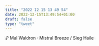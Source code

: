 ```yaml
---
title: "2022 12 15 13 49 54"
date: 2022-12-15T13:49:54+01:00
draft: false
type: "tweet"
---
```


♪ Mal Waldron · Mistral Breeze / Sieg Haile
